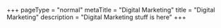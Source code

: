 +++
pageType = "normal"
metaTitle = "Digital Marketing"
title = "Digital Marketing"
description = "Digital Marketing stuff is here"
+++
